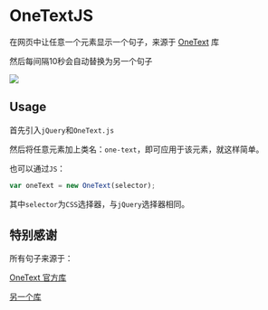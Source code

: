# OneTextJS

在网页中让任意一个元素显示一个句子，来源于 [OneText](https://github.com/lz233/OneText-Library) 库

然后每间隔10秒会自动替换为另一个句子

![](https://n-source.netlify.com/img/OneTextJS-0.png)

## Usage

首先引入`jQuery`和`OneText.js`

然后将任意元素加上类名：`one-text`，即可应用于该元素，就这样简单。

也可以通过`JS`：

```javascript
var oneText = new OneText(selector);
```

其中`selector`为`CSS`选择器，与`jQuery`选择器相同。

## 特别感谢

所有句子来源于：

[OneText 官方库](https://github.com/lz233/OneText-Library)

[另一个库](https://github.com/2878444090/OneTextLibrary_Netease_Unoffical)